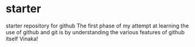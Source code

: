 # starter
starter repository for github
The first phase of my attempt at learning the use of github and git is by understanding the various features of github itself
Vinaka!
